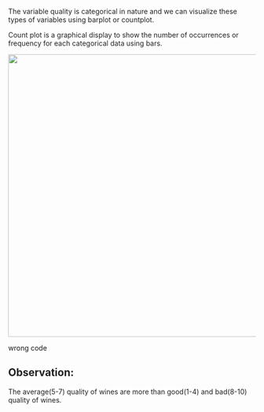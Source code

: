 <p><span style="color:#212121"><span style="background-color:#ffffff">The variable quality is categorical in nature and we can visualize these types of </span></span><span style="color:#212121">variables </span><span style="color:#212121"><span style="background-color:#ffffff">using barplot or countplot.</span></span></p>

<p><span style="color:#212121"><span style="background-color:#ffffff">Count plot is a graphical display to show the number of occurrences or frequency for each categorical data using bars.</span></span></p>

<p style="text-align:center"><img alt="" height="575" src="https://dphi-courses.s3.ap-south-1.amazonaws.com/introduction-to-eda/Module3/eda3m6.png" width="695" /></p>
wrong code
<h2><span style="color:#212121"><span style="background-color:#ffffff"><strong>Observation:</strong></span></span></h2>

<p><span style="color:#212121"><span style="background-color:#ffffff">The average(5-7) quality of wines are more than good(1-4) and bad(8-10) quality of wines.</span></span></p>

<p>&nbsp;</p>
